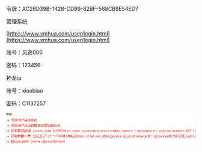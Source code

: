 令牌：AC26D39B-1428-CD99-82BF-568CB9E54ED7

管理系统

[https://www.xmhua.com/user/login.html](https://www.xmhua.com/user/login.html)

账号：风逸006

密码：123456

神龙ip

账号：xiaobiao

密码：C1137257

![](Pasted%20image%2020250521185155.png)